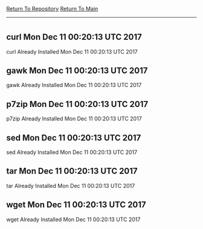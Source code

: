 [Return To Repository](https://github.com/deathbybandaid/piholeparser/)
[Return To Main](https://github.com/deathbybandaid/piholeparser/blob/master/RecentRunLogs/Mainlog.md)
____________________________________
# 
## curl Mon Dec 11 00:20:13 UTC 2017
curl Already Installed Mon Dec 11 00:20:13 UTC 2017
## gawk Mon Dec 11 00:20:13 UTC 2017
gawk Already Installed Mon Dec 11 00:20:13 UTC 2017
## p7zip Mon Dec 11 00:20:13 UTC 2017
p7zip Already Installed Mon Dec 11 00:20:13 UTC 2017
## sed Mon Dec 11 00:20:13 UTC 2017
sed Already Installed Mon Dec 11 00:20:13 UTC 2017
## tar Mon Dec 11 00:20:13 UTC 2017
tar Already Installed Mon Dec 11 00:20:13 UTC 2017
## wget Mon Dec 11 00:20:13 UTC 2017
wget Already Installed Mon Dec 11 00:20:13 UTC 2017
